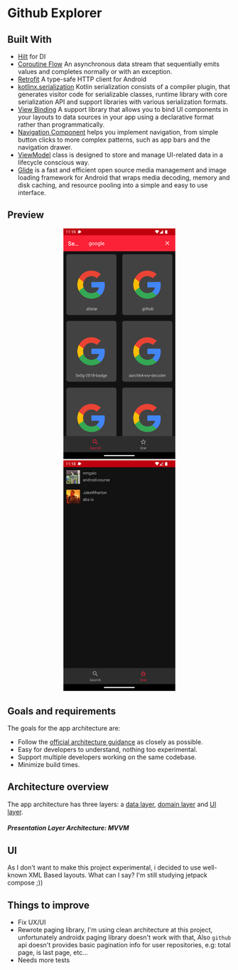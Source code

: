 # Github Explorer

## Built With

* [Hilt](https://dagger.dev/hilt/) for DI
* [Coroutine Flow](https://kotlin.github.io/kotlinx.coroutines/kotlinx-coroutines-core/kotlinx.coroutines.flow/-flow/)
  An asynchronous data stream that sequentially emits values and completes normally or with an
  exception.
* [Retrofit](https://github.com/square/retrofit) A type-safe HTTP client for Android
* [kotlinx.serialization](https://github.com/Kotlin/kotlinx.serialization) Kotlin serialization
  consists of a compiler plugin, that generates visitor code for serializable classes, runtime
  library with core serialization API and support libraries with various serialization formats.
* [View Binding](https://developer.android.com/topic/libraries/view-binding) A support library that
  allows you to bind UI components in your layouts to data sources in your app using a declarative
  format rather than programmatically.
* [Navigation Component](https://developer.android.com/guide/navigation) helps you implement
  navigation, from simple button clicks to more complex patterns, such as app bars and the
  navigation drawer.
* [ViewModel](https://developer.android.com/topic/libraries/architecture/viewmodel) class is
  designed to store and manage UI-related data in a lifecycle conscious way.
* [Glide](https://github.com/bumptech/glide)  is a fast and efficient open source media management
  and image loading framework for Android that wraps media decoding, memory and disk caching, and
  resource pooling into a simple and easy to use interface.

## Preview

<p align="center" width="100%">
    <img src="./preview/1.png" alt="App Screenshot" width="50%" />
    <img src="./preview/2.png" alt="App Screenshot" width="50%" />
</p>

## Goals and requirements

The goals for the app architecture are:

* Follow the [official architecture guidance](https://developer.android.com/jetpack/guide) as
  closely as possible.
* Easy for developers to understand, nothing too experimental.
* Support multiple developers working on the same codebase.
* Minimize build times.

## Architecture overview

The app architecture has three layers:
a [data layer](https://developer.android.com/jetpack/guide/data-layer),
[domain layer](https://developer.android.com/topic/architecture/domain-layer)
and [UI layer](https://developer.android.com/jetpack/guide/ui-layer).

##### Presentation Layer Architecture: MVVM

## UI

As I don't want to make this project experimental, i decided to use well-known XML Based layouts.
What can I say? I'm still studying jetpack compose ;))

## Things to improve

* Fix UX/UI
* Rewrote paging library, I'm using clean architecture at this project, unfortunately androidx
  paging library doesn't work with that, Also `github` api doesn't provides basic pagination info
  for user repositories, e.g:
  total page, is last page, etc...
* Needs more tests
